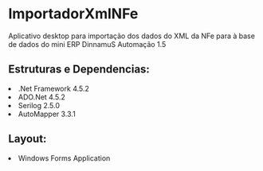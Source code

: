 # ImportadorXmlNFe
Aplicativo desktop para importação dos dados do XML da NFe para à base de dados do mini ERP DinnamuS Automação 1.5
<h2>Estruturas e Dependencias:</h2>
<li>.Net Framework 4.5.2</li>
<li>ADO.Net 4.5.2</li>
<li>Serilog 2.5.0</li>
<li>AutoMapper 3.3.1</li>

<h2>Layout:</h2>
<li>Windows Forms Application</li>
